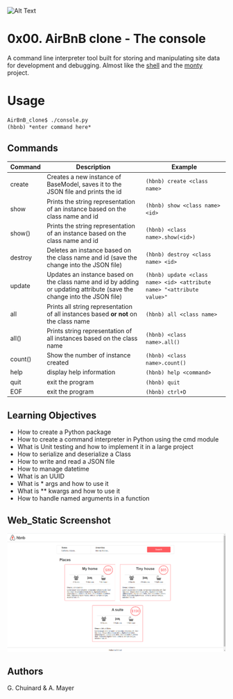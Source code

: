 ![Alt Text](https://camo.githubusercontent.com/59589bd21e8ec09ef94f2d9bb80d36d144bc487fe4737f8b213d005f3273921b/68747470733a2f2f696d6775722e636f6d2f4f696c457358562e706e67)
# 0x00. AirBnB clone - The console
A command line interpreter tool built for storing and manipulating site data for development and debugging.
Almost like the [shell](https://github.com/ThibaudP/simple_shell) and the [monty](https://github.com/Zararthustra/monty) project.

# Usage
```
AirBnB_clone$ ./console.py
(hbnb) *enter command here*
```
## Commands
| Command | Description | Example |
| --- | --- | --- |
| create | Creates a new instance of BaseModel, saves it to the JSON file and prints the id | ```(hbnb) create <class name>``` |
| show | Prints the string representation of an instance based on the class name and id | ```(hbnb) show <class name> <id>``` |
| show(<id>) | Prints the string representation of an instance based on the class name and id | ```(hbnb) <class name>.show(<id>)``` |
| destroy | Deletes an instance based on the class name and id (save the change into the JSON file) | ```(hbnb) destroy <class name> <id>``` |
| update | Updates an instance based on the class name and id by adding or updating attribute (save the change into the JSON file) | ```(hbnb) update <class name> <id> <attribute name> "<attribute value>"``` |
| all | Prints all string representation of all instances based **or not** on the class name | ```(hbnb) all <class name>``` |
| all() | Prints string representation of all instances based on the class name | ```(hbnb) <class name>.all()``` |
| count() | Show the number of instance created | ```(hbnb) <class name>.count()``` |
| help | display help information | ```(hbnb) help <command>``` |
| quit | exit the program | ```(hbnb) quit``` |
| EOF | exit the program | ```(hbnb) ctrl+D``` |

## Learning Objectives
- How to create a Python package
- How to create a command interpreter in Python using the cmd module
- What is Unit testing and how to implement it in a large project
- How to serialize and deserialize a Class
- How to write and read a JSON file
- How to manage datetime
- What is an UUID
- What is * args and how to use it
- What is ** kwargs and how to use it
- How to handle named arguments in a function

## Web_Static Screenshot
![Alt Text](https://github.com/Zararthustra/AirBnB_clone/blob/main/web_static/images/hbnb_screenshot.png)
## Authors
G. Chuinard & A. Mayer
